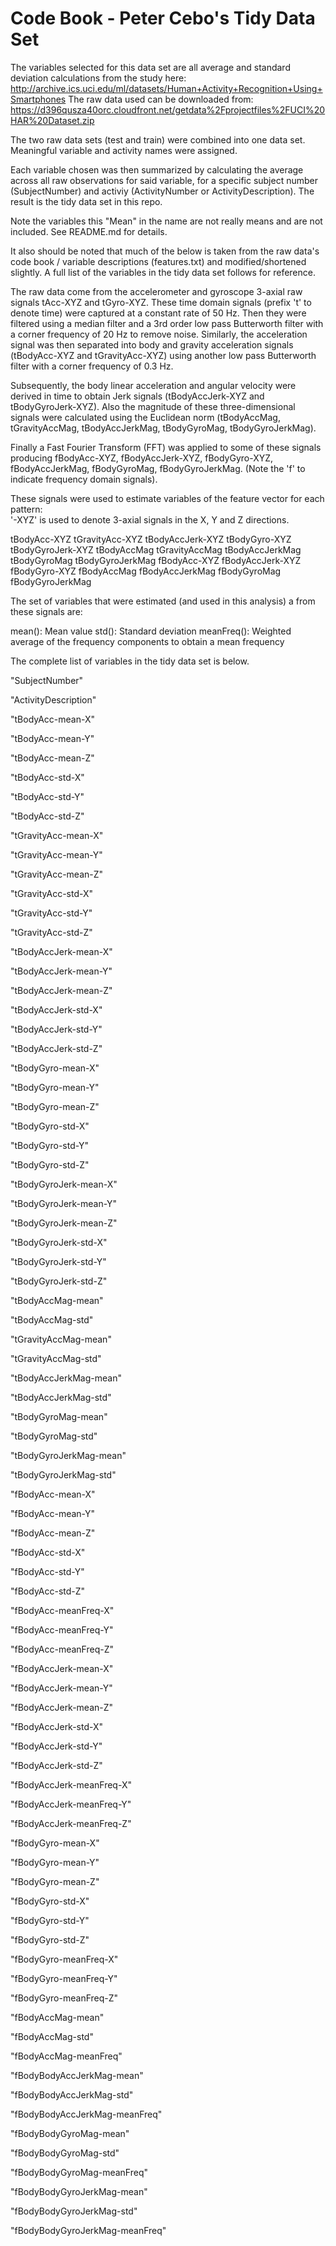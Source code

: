 Code Book - Peter Cebo's Tidy Data Set
=================

The variables selected for this data set are all average and standard deviation calculations from the study here:
http://archive.ics.uci.edu/ml/datasets/Human+Activity+Recognition+Using+Smartphones 
The raw data used can be downloaded from: https://d396qusza40orc.cloudfront.net/getdata%2Fprojectfiles%2FUCI%20HAR%20Dataset.zip

The two raw data sets (test and train) were combined into one data set. Meaningful variable and activity names were assigned. 

Each variable chosen was then summarized by calculating the average across all raw observations for said variable, for a specific subject number (SubjectNumber) and activiy (ActivityNumber or ActivityDescription). The result is the tidy data set in this repo. 

Note the variables this "Mean" in the name are not really means and are not included. See README.md for details.

It also should be noted that much of the below is taken from the raw data's code book / variable descriptions (features.txt) and modified/shortened slightly. A full list of the variables in the tidy data set follows for reference.

The raw data come from the accelerometer and gyroscope 3-axial raw signals tAcc-XYZ and tGyro-XYZ. These time domain signals (prefix 't' to denote time) were captured at a constant rate of 50 Hz. Then they were filtered using a median filter and a 3rd order low pass Butterworth filter with a corner frequency of 20 Hz to remove noise. Similarly, the acceleration signal was then separated into body and gravity acceleration signals (tBodyAcc-XYZ and tGravityAcc-XYZ) using another low pass Butterworth filter with a corner frequency of 0.3 Hz. 

Subsequently, the body linear acceleration and angular velocity were derived in time to obtain Jerk signals (tBodyAccJerk-XYZ and tBodyGyroJerk-XYZ). Also the magnitude of these three-dimensional signals were calculated using the Euclidean norm (tBodyAccMag, tGravityAccMag, tBodyAccJerkMag, tBodyGyroMag, tBodyGyroJerkMag). 

Finally a Fast Fourier Transform (FFT) was applied to some of these signals producing fBodyAcc-XYZ, fBodyAccJerk-XYZ, fBodyGyro-XYZ, fBodyAccJerkMag, fBodyGyroMag, fBodyGyroJerkMag. (Note the 'f' to indicate frequency domain signals). 

These signals were used to estimate variables of the feature vector for each pattern:  
'-XYZ' is used to denote 3-axial signals in the X, Y and Z directions.

tBodyAcc-XYZ
tGravityAcc-XYZ
tBodyAccJerk-XYZ
tBodyGyro-XYZ
tBodyGyroJerk-XYZ
tBodyAccMag
tGravityAccMag
tBodyAccJerkMag
tBodyGyroMag
tBodyGyroJerkMag
fBodyAcc-XYZ
fBodyAccJerk-XYZ
fBodyGyro-XYZ
fBodyAccMag
fBodyAccJerkMag
fBodyGyroMag
fBodyGyroJerkMag

The set of variables that were estimated (and used in this analysis) a from these signals are: 

mean(): Mean value
std(): Standard deviation
meanFreq(): Weighted average of the frequency components to obtain a mean frequency


The complete list of variables in the tidy data set is below.

"SubjectNumber" 

"ActivityDescription" 

"tBodyAcc-mean-X" 

"tBodyAcc-mean-Y" 

"tBodyAcc-mean-Z" 

"tBodyAcc-std-X" 

"tBodyAcc-std-Y" 

"tBodyAcc-std-Z" 

"tGravityAcc-mean-X" 

"tGravityAcc-mean-Y" 

"tGravityAcc-mean-Z" 

"tGravityAcc-std-X" 

"tGravityAcc-std-Y" 

"tGravityAcc-std-Z" 

"tBodyAccJerk-mean-X" 

"tBodyAccJerk-mean-Y" 

"tBodyAccJerk-mean-Z" 

"tBodyAccJerk-std-X" 

"tBodyAccJerk-std-Y" 

"tBodyAccJerk-std-Z" 

"tBodyGyro-mean-X" 

"tBodyGyro-mean-Y" 

"tBodyGyro-mean-Z" 

"tBodyGyro-std-X" 

"tBodyGyro-std-Y" 

"tBodyGyro-std-Z" 

"tBodyGyroJerk-mean-X" 

"tBodyGyroJerk-mean-Y" 

"tBodyGyroJerk-mean-Z" 

"tBodyGyroJerk-std-X" 

"tBodyGyroJerk-std-Y" 

"tBodyGyroJerk-std-Z" 

"tBodyAccMag-mean" 

"tBodyAccMag-std" 

"tGravityAccMag-mean" 

"tGravityAccMag-std" 

"tBodyAccJerkMag-mean" 

"tBodyAccJerkMag-std" 

"tBodyGyroMag-mean" 

"tBodyGyroMag-std" 

"tBodyGyroJerkMag-mean" 

"tBodyGyroJerkMag-std" 

"fBodyAcc-mean-X" 

"fBodyAcc-mean-Y" 

"fBodyAcc-mean-Z" 

"fBodyAcc-std-X" 

"fBodyAcc-std-Y" 

"fBodyAcc-std-Z" 

"fBodyAcc-meanFreq-X" 

"fBodyAcc-meanFreq-Y" 

"fBodyAcc-meanFreq-Z" 

"fBodyAccJerk-mean-X" 

"fBodyAccJerk-mean-Y" 

"fBodyAccJerk-mean-Z" 

"fBodyAccJerk-std-X" 

"fBodyAccJerk-std-Y" 

"fBodyAccJerk-std-Z" 

"fBodyAccJerk-meanFreq-X" 

"fBodyAccJerk-meanFreq-Y" 

"fBodyAccJerk-meanFreq-Z" 

"fBodyGyro-mean-X" 

"fBodyGyro-mean-Y" 

"fBodyGyro-mean-Z" 

"fBodyGyro-std-X" 

"fBodyGyro-std-Y" 

"fBodyGyro-std-Z" 

"fBodyGyro-meanFreq-X" 

"fBodyGyro-meanFreq-Y" 

"fBodyGyro-meanFreq-Z" 

"fBodyAccMag-mean" 

"fBodyAccMag-std" 

"fBodyAccMag-meanFreq"

"fBodyBodyAccJerkMag-mean" 

"fBodyBodyAccJerkMag-std" 

"fBodyBodyAccJerkMag-meanFreq" 

"fBodyBodyGyroMag-mean" 

"fBodyBodyGyroMag-std" 

"fBodyBodyGyroMag-meanFreq" 

"fBodyBodyGyroJerkMag-mean" 

"fBodyBodyGyroJerkMag-std" 

"fBodyBodyGyroJerkMag-meanFreq"
